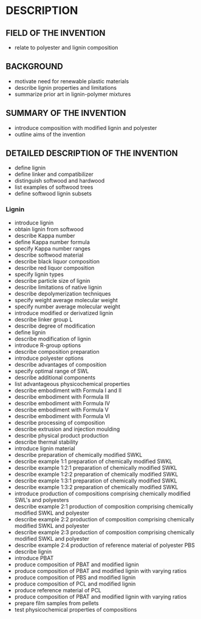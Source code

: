 # DESCRIPTION

## FIELD OF THE INVENTION

- relate to polyester and lignin composition

## BACKGROUND

- motivate need for renewable plastic materials
- describe lignin properties and limitations
- summarize prior art in lignin-polymer mixtures

## SUMMARY OF THE INVENTION

- introduce composition with modified lignin and polyester
- outline aims of the invention

## DETAILED DESCRIPTION OF THE INVENTION

- define lignin
- define linker and compatibilizer
- distinguish softwood and hardwood
- list examples of softwood trees
- define softwood lignin subsets

### Lignin

- introduce lignin
- obtain lignin from softwood
- describe Kappa number
- define Kappa number formula
- specify Kappa number ranges
- describe softwood material
- describe black liquor composition
- describe red liquor composition
- specify lignin types
- describe particle size of lignin
- describe limitations of native lignin
- describe depolymerization techniques
- specify weight average molecular weight
- specify number average molecular weight
- introduce modified or derivatized lignin
- describe linker group L
- describe degree of modification
- define lignin
- describe modification of lignin
- introduce R-group options
- describe composition preparation
- introduce polyester options
- describe advantages of composition
- specify optimal range of SWL
- describe additional components
- list advantageous physicochemical properties
- describe embodiment with Formula I and II
- describe embodiment with Formula III
- describe embodiment with Formula IV
- describe embodiment with Formula V
- describe embodiment with Formula VI
- describe processing of composition
- describe extrusion and injection moulding
- describe physical product production
- describe thermal stability
- introduce lignin material
- describe preparation of chemically modified SWKL
- describe example 1:1 preparation of chemically modified SWKL
- describe example 1:2:1 preparation of chemically modified SWKL
- describe example 1:2:2 preparation of chemically modified SWKL
- describe example 1:3:1 preparation of chemically modified SWKL
- describe example 1:3:2 preparation of chemically modified SWKL
- introduce production of compositions comprising chemically modified SWL's and polyesters
- describe example 2:1 production of composition comprising chemically modified SWKL and polyester
- describe example 2:2 production of composition comprising chemically modified SWKL and polyester
- describe example 2:3 production of composition comprising chemically modified SWKL and polyester
- describe example 2:4 production of reference material of polyester PBS
- describe lignin
- introduce PBAT
- produce composition of PBAT and modified lignin
- produce composition of PBAT and modified lignin with varying ratios
- produce composition of PBS and modified lignin
- produce composition of PCL and modified lignin
- produce reference material of PCL
- produce composition of PBAT and modified lignin with varying ratios
- prepare film samples from pellets
- test physicochemical properties of compositions

